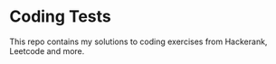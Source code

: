 # Coding Tests
This repo contains my solutions to coding exercises from Hackerank, Leetcode and more.
